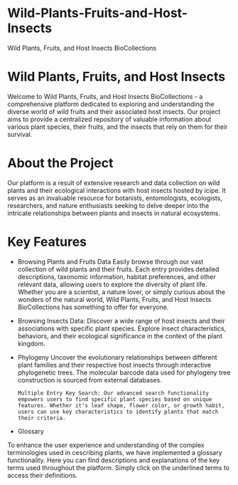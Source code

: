 # Wild-Plants-Fruits-and-Host-Insects

Wild Plants, Fruits, and Host Insects BioCollections

# Wild Plants, Fruits, and Host Insects

Welcome to Wild Plants, Fruits, and Host Insects BioCollections - a comprehensive platform dedicated to exploring and understanding the diverse world of wild fruits and their associated host insects. Our project aims to provide a centralized repository of valuable information about various plant species, their fruits, and the insects that rely on them for their survival.

# About the Project

Our platform is a result of extensive research and data collection on wild plants and their ecological interactions with host insects hosted by icipe. It serves as an invaluable resource for botanists, entomologists, ecologists, researchers, and nature enthusiasts seeking to delve deeper into the intricate relationships between plants and insects in natural ecosystems.

# Key Features

- Browsing Plants and Fruits Data
  Easily browse through our vast collection of wild plants and their fruits. Each entry provides detailed descriptions, taxonomic information, habitat preferences, and other relevant data, allowing users to explore the diversity of plant life. Whether you are a scientist, a nature lover, or simply curious about the wonders of the natural world, Wild Plants, Fruits, and Host Insects BioCollections has something to offer for everyone.

- Browsing Insects Data: Discover a wide range of host insects and their associations with specific plant species. Explore insect characteristics, behaviors, and their ecological significance in the context of the plant kingdom.

- Phylogeny
  Uncover the evolutionary relationships between different plant families and their respective host insects through interactive phylogenetic trees. The molecular barcode data used for phylogeny tree construction is sourced from external databases.

      Multiple Entry Key Search: Our advanced search functionality empowers users to find specific plant species based on unique features. Whether it's leaf shape, flower color, or growth habit, users can use key characteristics to identify plants that match their criteria.

- Glossary

To enhance the user experience and understanding of the complex terminologies used in cescribing plants, we have implemented a glossary functionality. Here you can find descriptions and explanations of the key terms used throughout the platform. Simply click on the underlined terms to access their definitions.
